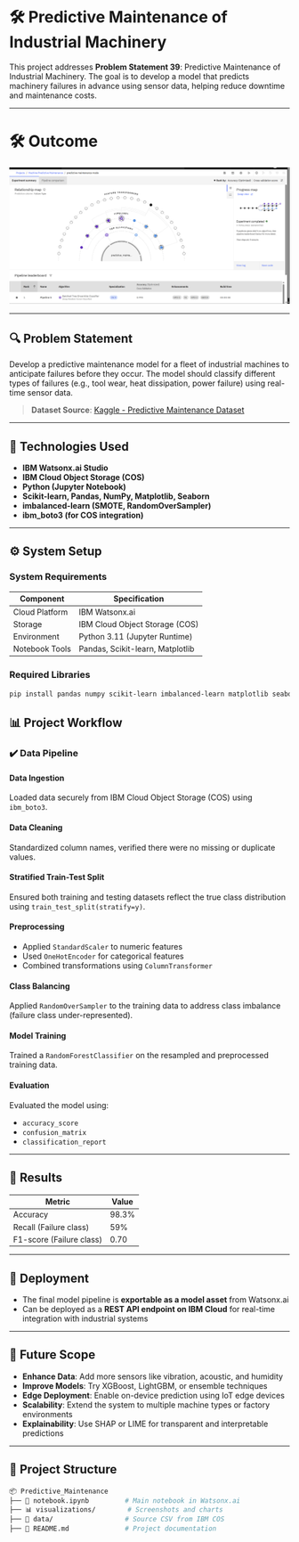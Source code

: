 # 🛠️ Predictive Maintenance of Industrial Machinery

This project addresses **Problem Statement 39**: Predictive Maintenance of Industrial Machinery. The goal is to develop a model that predicts machinery failures in advance using sensor data, helping reduce downtime and maintenance costs.

---
# 🛠️ Outcome

![Outcome Placeholder](Outcome.png) <!-- Replace with your actual image path -->

---


## 🔍 Problem Statement

Develop a predictive maintenance model for a fleet of industrial machines to anticipate failures before they occur. The model should classify different types of failures (e.g., tool wear, heat dissipation, power failure) using real-time sensor data.

> **Dataset Source**: [Kaggle - Predictive Maintenance Dataset](https://www.kaggle.com/datasets/shivamb/machine-predictive-maintenance-classification)

---

## 🧰 Technologies Used

- **IBM Watsonx.ai Studio**  
- **IBM Cloud Object Storage (COS)**  
- **Python (Jupyter Notebook)**  
- **Scikit-learn, Pandas, NumPy, Matplotlib, Seaborn**  
- **imbalanced-learn (SMOTE, RandomOverSampler)**  
- **ibm_boto3 (for COS integration)**

---

## ⚙️ System Setup

### System Requirements

| Component         | Specification                     |
|------------------|-------------------------------------|
| Cloud Platform   | IBM Watsonx.ai        |
| Storage          | IBM Cloud Object Storage (COS)     |
| Environment      | Python 3.11 (Jupyter Runtime)      |
| Notebook Tools   | Pandas, Scikit-learn, Matplotlib   |

### Required Libraries

```bash
pip install pandas numpy scikit-learn imbalanced-learn matplotlib seaborn ibm_boto3
```
## 📊 Project Workflow

### ✔️ Data Pipeline

#### **Data Ingestion**  
Loaded data securely from IBM Cloud Object Storage (COS) using `ibm_boto3`.

#### **Data Cleaning**  
Standardized column names, verified there were no missing or duplicate values.

#### **Stratified Train-Test Split**  
Ensured both training and testing datasets reflect the true class distribution using `train_test_split(stratify=y)`.

#### **Preprocessing**
- Applied `StandardScaler` to numeric features  
- Used `OneHotEncoder` for categorical features  
- Combined transformations using `ColumnTransformer`

#### **Class Balancing**  
Applied `RandomOverSampler` to the training data to address class imbalance (failure class under-represented).

#### **Model Training**  
Trained a `RandomForestClassifier` on the resampled and preprocessed training data.

#### **Evaluation**  
Evaluated the model using:
- `accuracy_score`
- `confusion_matrix`
- `classification_report`

---

## 🧪 Results

| **Metric**              | **Value** |
|-------------------------|-----------|
| Accuracy                | 98.3%     |
| Recall (Failure class)  | 59%       |
| F1-score (Failure class)| 0.70      |


---

## 🚀 Deployment

- The final model pipeline is **exportable as a model asset** from Watsonx.ai  
- Can be deployed as a **REST API endpoint on IBM Cloud** for real-time integration with industrial systems

---

## 🔭 Future Scope

- **Enhance Data**: Add more sensors like vibration, acoustic, and humidity  
- **Improve Models**: Try XGBoost, LightGBM, or ensemble techniques  
- **Edge Deployment**: Enable on-device prediction using IoT edge devices  
- **Scalability**: Extend the system to multiple machine types or factory environments  
- **Explainability**: Use SHAP or LIME for transparent and interpretable predictions

---

## 📁 Project Structure

```bash
📦 Predictive_Maintenance
├── 📓 notebook.ipynb         # Main notebook in Watsonx.ai
├── 📊 visualizations/        # Screenshots and charts
├── 📁 data/                  # Source CSV from IBM COS
├── 📄 README.md              # Project documentation

